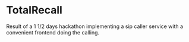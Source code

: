 TotalRecall
===========

Result of a 1 1/2 days hackathon implementing a sip caller service with a convenient frontend doing the calling. 
